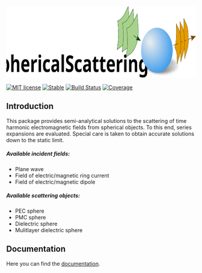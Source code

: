 
<img src="docs/src/assets/logo_Scat_README.svg" height="190"/>


[![MIT license](https://img.shields.io/badge/License-GPL3-blue.svg)](https://HoBeZwe.github.io/SphericalScattering.jl)
[![Stable](https://img.shields.io/badge/docs-stable-blue.svg)](https://HoBeZwe.github.io/SphericalScattering.jl/stable)
[![Build Status](https://travis-ci.com/HoBeZwe/SphericalScattering.jl.svg?branch=master)](https://travis-ci.com/HoBeZwe/SphericalScattering.jl)
[![Coverage](https://codecov.io/gh/HoBeZwe/SphericalScattering.jl/branch/master/graph/badge.svg)](https://codecov.io/gh/HoBeZwe/SphericalScattering.jl)

## Introduction

This package provides semi-analytical solutions to the scattering of time harmonic electromagnetic fields from spherical objects. 
To this end, series expansions are evaluated. Special care is taken to obtain accurate solutions down to the static limit.



##### Available incident fields:
- Plane wave
- Field of electric/magnetic ring current
- Field of electric/magnetic dipole

##### Available scattering objects:
- PEC sphere
- PMC sphere
- Dielectric sphere
- Mulitlayer dielectric sphere



## Documentation

Here you can find the [documentation]().